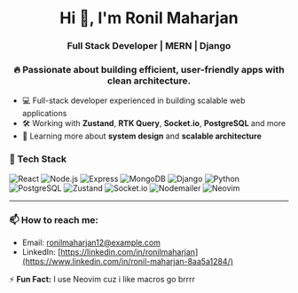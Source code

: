 <h1 align="center">Hi 👋, I'm Ronil Maharjan</h1>
<h3 align="center">Full Stack Developer | MERN | Django</h3>

<h3 align="center">
  🔥 Passionate about building efficient, user-friendly apps with clean architecture.  
</h3>


- 💻 Full-stack developer experienced in building scalable web applications
- 🛠️ Working with **Zustand**, **RTK Query**, **Socket.io**, **PostgreSQL** and more
- 🧠 Learning more about **system design** and **scalable architecture**

### 🧰 Tech Stack
![React](https://img.shields.io/badge/-React-61DAFB?style=flat&logo=react&logoColor=white)
![Node.js](https://img.shields.io/badge/-Node.js-339933?style=flat&logo=node.js&logoColor=white)
![Express](https://img.shields.io/badge/-Express-000000?style=flat&logo=express&logoColor=white)
![MongoDB](https://img.shields.io/badge/-MongoDB-47A248?style=flat&logo=mongodb&logoColor=white)
![Django](https://img.shields.io/badge/-Django-092E20?style=flat&logo=django&logoColor=white)
![Python](https://img.shields.io/badge/-Python-3776AB?style=flat&logo=python&logoColor=white)
![PostgreSQL](https://img.shields.io/badge/-PostgreSQL-336791?style=flat&logo=postgresql&logoColor=white)
![Zustand](https://img.shields.io/badge/-Zustand-000000?style=flat&logo=react&logoColor=white)
![Socket.io](https://img.shields.io/badge/-Socket.io-010101?style=flat&logo=socket.io&logoColor=white)
![Nodemailer](https://img.shields.io/badge/-Nodemailer-3c3c3c?style=flat)
![Neovim](https://img.shields.io/badge/-Neovim-57A143?style=flat&logo=neovim&logoColor=white)

---

### 📫 How to reach me:
- Email: [ronilmaharjan12@example.com](mailto:ronilmaharjan12@gmail.com)
- LinkedIn: [https://linkedin.com/in/ronilmaharjan](https://www.linkedin.com/in/ronil-maharjan-8aa5a1284/)

⚡ **Fun Fact:** I use Neovim cuz i like macros go brrrr 



